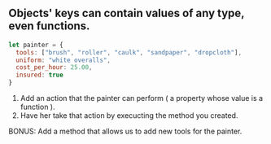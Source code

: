 ## Objects' keys can contain values of any type, even functions.

```js
let painter = {
  tools: ["brush", "roller", "caulk", "sandpaper", "dropcloth"],
  uniform: "white overalls",
  cost_per_hour: 25.00,
  insured: true
}
```

1. Add an action that the painter can perform ( a property whose value is a function ).
2. Have her take that action by execucting the method you created.

BONUS:
Add a method that allows us to add new tools for the painter.
